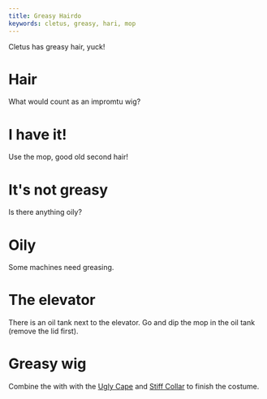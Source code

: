 ```yaml
---
title: Greasy Hairdo
keywords: cletus, greasy, hari, mop
---
```


Cletus has greasy hair, yuck!

# Hair
What would count as an impromtu wig?

# I have it!
Use the mop, good old second hair!

# It's not greasy
Is there anything oily?

# Oily
Some machines need greasing.

# The elevator
There is an oil tank next to the elevator. Go and dip the mop in the oil tank (remove the lid first).

# Greasy wig
Combine the with with the [Ugly Cape](020-cape.md) and [Stiff Collar](030-collar.md) to finish the costume.